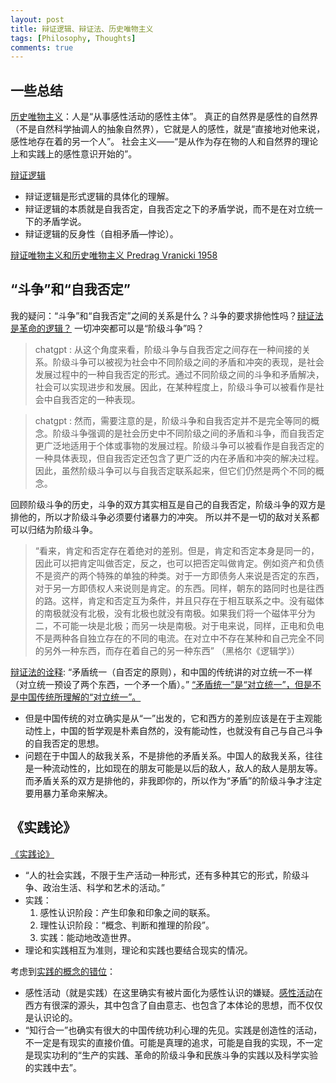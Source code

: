 ```yaml
---
layout: post
title: 辩证逻辑、辩证法、历史唯物主义
tags: [Philosophy, Thoughts]
comments: true
---
```


## 一些总结

[历史唯物主义](/Philosophy/general/philo_hist/#l3.1)：人是“从事感性活动的感性主体”。
真正的自然界是感性的自然界（不是自然科学抽调人的抽象自然界），它就是人的感性，就是“直接地对他来说，感性地存在着的另一个人”。
社会主义——“是从作为存在物的人和自然界的理论上和实践上的感性意识开始的”。

[辩证逻辑](/Philosophy/general/philo_hist/#l6)
* 辩证逻辑是形式逻辑的具体化的理解。
* 辩证逻辑的本质就是自我否定，自我否定之下的矛盾学说，而不是在对立统一下的矛盾学说。
* 辩证逻辑的反身性（自相矛盾—悖论）。

[辩证唯物主义和历史唯物主义 Predrag Vranicki 1958](/Philosophy/western/marx/Vranicki)

## “斗争”和“自我否定”

我的疑问：<n>“斗争”和“自我否定”之间的关系是什么？</n>斗争的要求排他性吗？[辩证法是革命的逻辑？](/Philosophy/western/marx/wdf/#l2.2)
一切冲突都可以是“阶级斗争”吗？

> chatgpt : 从这个角度来看，阶级斗争与自我否定之间存在一种间接的关系。阶级斗争可以被视为社会中不同阶级之间的矛盾和冲突的表现，是社会发展过程中的一种自我否定的形式。通过不同阶级之间的斗争和矛盾解决，社会可以实现进步和发展。因此，在某种程度上，阶级斗争可以被看作是社会中自我否定的一种表现。

> chatgpt : 然而，需要注意的是，阶级斗争和自我否定并不是完全等同的概念。阶级斗争强调的是社会历史中不同阶级之间的矛盾和斗争，而自我否定更广泛地适用于个体或事物的发展过程。阶级斗争可以被看作是自我否定的一种具体表现，但自我否定还包含了更广泛的内在矛盾和冲突的解决过程。因此，虽然阶级斗争可以与自我否定联系起来，但它们仍然是两个不同的概念。

回顾阶级斗争的历史，斗争的双方其实相互是自己的自我否定，阶级斗争的双方是排他的，所以才阶级斗争必须要付诸暴力的冲突。
所以并不是一切的敌对关系都可以归结为阶级斗争。

> “看来，肯定和否定存在着绝对的差别。但是，肯定和否定本身是同一的，因此可以把肯定叫做否定，反之，也可以把否定叫做肯定。例如资产和负债不是资产的两个特殊的单独的种类。对于一方即债务人来说是否定的东西，对于另一方即债权人来说则是肯定。的东西。同样，朝东的路同时也是往西的路。这样，肯定和否定互为条件，并且只存在于相互联系之中。没有磁体的南极就没有北极，没有北极也就没有南极。如果我们将一个磁体平分为二，不可能一块是北极；而另一块是南极。对于电来说，同样，正电和负电不是两种各自独立存在的不同的电流。在对立中不存在某种和自己完全不同的另外一种东西，而存在着自己的另一种东西” （黑格尔《逻辑学》）

[辩证法的诠释](/Philosophy/general/philo_hist/#l14): “矛盾统一（自否定的原则），和中国的传统讲的对立统一不一样（对立统一预设了两个东西，一个矛一个盾）。”
<u>“矛盾统一”是“对立统一”，但是不是中国传统所理解的“对立统一”。</u>

* 但是中国传统的对立确实是从“一”出发的，它和西方的差别应该是在于主观能动性上，中国的哲学观是朴素自然的，没有能动性，也就没有自己与自己斗争的自我否定的思想。
* 问题在于中国人的敌我关系，不是排他的矛盾关系。中国人的敌我关系，往往是一种流动性的，比如现在的朋友可能是以后的敌人，敌人的敌人是朋友等。而矛盾关系的双方是排他的，非我即你的，所以作为“矛盾”的阶级斗争才注定要用暴力革命来解决。

## 《实践论》

[《实践论》](https://www.marxists.org/chinese/maozedong/marxist.org-chinese-mao-193707.htm)
* “人的社会实践，不限于生产活动一种形式，还有多种其它的形式，阶级斗争、政治生活、科学和艺术的活动。”
* 实践：
  1. 感性认识阶段：产生印象和印象之间的联系。
  2. 理性认识阶段：“概念、判断和推理的阶段”。
  3. 实践：能动地改造世界。
* 理论和实践相互为准则，理论和实践也要结合现实的情况。

考虑到[实践的概念的错位](/Philosophy/general/philo_hist/#l14.8)：
* 感性活动（就是实践）在这里确实有被片面化为感性认识的嫌疑。[感性活动](/Philosophy/western/marx/wdf/#l2.1)在西方有很深的源头，其中包含了自由意志、也包含了本体论的思想，而不仅仅是认识论的。
* “知行合一”也确实有很大的中国传统功利心理的先见。实践是创造性的活动，不一定是有现实的直接价值。可能是真理的追求，可能是自我的实现，不一定是现实功利的“生产的实践、革命的阶级斗争和民族斗争的实践以及科学实验的实践中去”。
